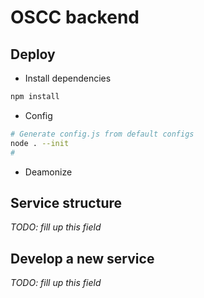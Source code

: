 # OSCC backend

## Deploy

  + Install dependencies

  ```sh
  npm install
  ```

  + Config

  ```sh
  # Generate config.js from default configs
  node . --init
  #
  ```

  + Deamonize

## Service structure

_TODO: fill up this field_

## Develop a new service

_TODO: fill up this field_
